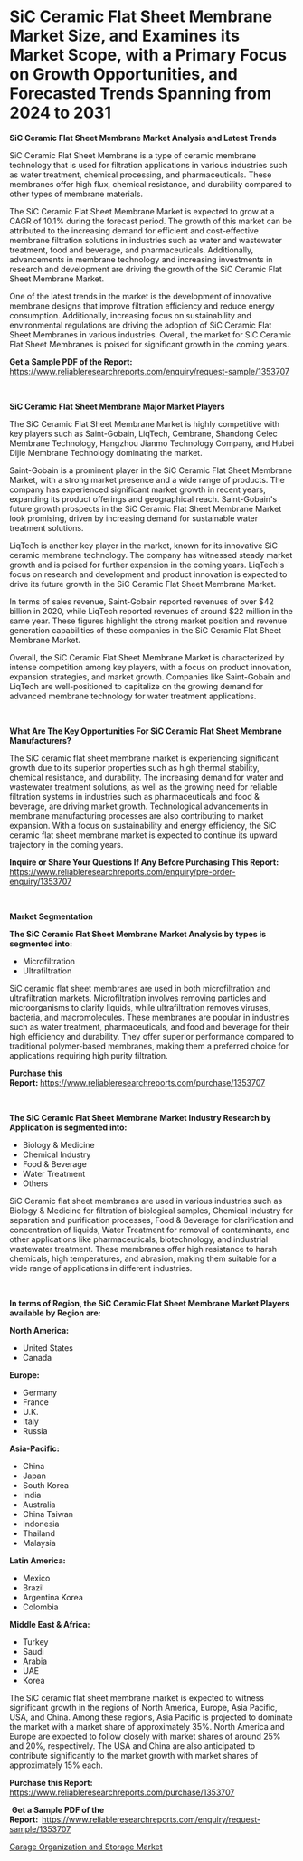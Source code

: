 <p><h1>SiC Ceramic Flat Sheet Membrane Market Size, and Examines its Market Scope, with a Primary Focus on Growth Opportunities, and Forecasted Trends Spanning from 2024 to 2031</h1></p><p><strong>SiC Ceramic Flat Sheet Membrane Market Analysis and Latest Trends</strong></p>
<p><p>SiC Ceramic Flat Sheet Membrane is a type of ceramic membrane technology that is used for filtration applications in various industries such as water treatment, chemical processing, and pharmaceuticals. These membranes offer high flux, chemical resistance, and durability compared to other types of membrane materials.</p><p>The SiC Ceramic Flat Sheet Membrane Market is expected to grow at a CAGR of 10.1% during the forecast period. The growth of this market can be attributed to the increasing demand for efficient and cost-effective membrane filtration solutions in industries such as water and wastewater treatment, food and beverage, and pharmaceuticals. Additionally, advancements in membrane technology and increasing investments in research and development are driving the growth of the SiC Ceramic Flat Sheet Membrane Market.</p><p>One of the latest trends in the market is the development of innovative membrane designs that improve filtration efficiency and reduce energy consumption. Additionally, increasing focus on sustainability and environmental regulations are driving the adoption of SiC Ceramic Flat Sheet Membranes in various industries. Overall, the market for SiC Ceramic Flat Sheet Membranes is poised for significant growth in the coming years.</p></p>
<p><strong>Get a Sample PDF of the Report:&nbsp;</strong> <a href="https://www.reliableresearchreports.com/enquiry/request-sample/1353707">https://www.reliableresearchreports.com/enquiry/request-sample/1353707</a></p>
<p>&nbsp;</p>
<p><strong>SiC Ceramic Flat Sheet Membrane Major Market Players</strong></p>
<p><p>The SiC Ceramic Flat Sheet Membrane Market is highly competitive with key players such as Saint-Gobain, LiqTech, Cembrane, Shandong Celec Membrane Technology, Hangzhou Jianmo Technology Company, and Hubei Dijie Membrane Technology dominating the market.</p><p>Saint-Gobain is a prominent player in the SiC Ceramic Flat Sheet Membrane Market, with a strong market presence and a wide range of products. The company has experienced significant market growth in recent years, expanding its product offerings and geographical reach. Saint-Gobain's future growth prospects in the SiC Ceramic Flat Sheet Membrane Market look promising, driven by increasing demand for sustainable water treatment solutions.</p><p>LiqTech is another key player in the market, known for its innovative SiC ceramic membrane technology. The company has witnessed steady market growth and is poised for further expansion in the coming years. LiqTech's focus on research and development and product innovation is expected to drive its future growth in the SiC Ceramic Flat Sheet Membrane Market.</p><p>In terms of sales revenue, Saint-Gobain reported revenues of over $42 billion in 2020, while LiqTech reported revenues of around $22 million in the same year. These figures highlight the strong market position and revenue generation capabilities of these companies in the SiC Ceramic Flat Sheet Membrane Market.</p><p>Overall, the SiC Ceramic Flat Sheet Membrane Market is characterized by intense competition among key players, with a focus on product innovation, expansion strategies, and market growth. Companies like Saint-Gobain and LiqTech are well-positioned to capitalize on the growing demand for advanced membrane technology for water treatment applications.</p></p>
<p>&nbsp;</p>
<p><strong>What Are The Key Opportunities For SiC Ceramic Flat Sheet Membrane Manufacturers?</strong></p>
<p><p>The SiC ceramic flat sheet membrane market is experiencing significant growth due to its superior properties such as high thermal stability, chemical resistance, and durability. The increasing demand for water and wastewater treatment solutions, as well as the growing need for reliable filtration systems in industries such as pharmaceuticals and food & beverage, are driving market growth. Technological advancements in membrane manufacturing processes are also contributing to market expansion. With a focus on sustainability and energy efficiency, the SiC ceramic flat sheet membrane market is expected to continue its upward trajectory in the coming years.</p></p>
<p><strong>Inquire or Share Your Questions If Any Before Purchasing This Report:</strong> <a href="https://www.reliableresearchreports.com/enquiry/pre-order-enquiry/1353707">https://www.reliableresearchreports.com/enquiry/pre-order-enquiry/1353707</a></p>
<p>&nbsp;</p>
<p><strong>Market Segmentation</strong></p>
<p><strong>The SiC Ceramic Flat Sheet Membrane Market Analysis by types is segmented into:</strong></p>
<p><ul><li>Microfiltration</li><li>Ultrafiltration</li></ul></p>
<p><p>SiC ceramic flat sheet membranes are used in both microfiltration and ultrafiltration markets. Microfiltration involves removing particles and microorganisms to clarify liquids, while ultrafiltration removes viruses, bacteria, and macromolecules. These membranes are popular in industries such as water treatment, pharmaceuticals, and food and beverage for their high efficiency and durability. They offer superior performance compared to traditional polymer-based membranes, making them a preferred choice for applications requiring high purity filtration.</p></p>
<p><strong>Purchase this Report:&nbsp;</strong><a href="https://www.reliableresearchreports.com/purchase/1353707">https://www.reliableresearchreports.com/purchase/1353707</a></p>
<p>&nbsp;</p>
<p><strong>The SiC Ceramic Flat Sheet Membrane Market Industry Research by Application is segmented into:</strong></p>
<p><ul><li>Biology & Medicine</li><li>Chemical Industry</li><li>Food & Beverage</li><li>Water Treatment</li><li>Others</li></ul></p>
<p><p>SiC Ceramic flat sheet membranes are used in various industries such as Biology & Medicine for filtration of biological samples, Chemical Industry for separation and purification processes, Food & Beverage for clarification and concentration of liquids, Water Treatment for removal of contaminants, and other applications like pharmaceuticals, biotechnology, and industrial wastewater treatment. These membranes offer high resistance to harsh chemicals, high temperatures, and abrasion, making them suitable for a wide range of applications in different industries.</p></p>
<p>&nbsp;</p>
<p><strong>In terms of Region, the SiC Ceramic Flat Sheet Membrane Market Players available by Region are:</strong></p>
<p>
    <p> <strong> North America: </strong>
        <ul>
            <li>United States</li>
            <li>Canada</li>
        </ul>
        </p> 
    <p> <strong> Europe: </strong>
        <ul>
            <li>Germany</li>
            <li>France</li>
            <li>U.K.</li>
            <li>Italy</li>
            <li>Russia</li>
        </ul>
        </p> 
    <p> <strong> Asia-Pacific: </strong>
        <ul>
            <li>China</li>
            <li>Japan</li>
            <li>South Korea</li>
            <li>India</li>
            <li>Australia</li>
            <li>China Taiwan</li>
            <li>Indonesia</li>
            <li>Thailand</li>
            <li>Malaysia</li>
        </ul>
        </p> 
    <p> <strong> Latin America: </strong>
        <ul>
            <li>Mexico</li>
            <li>Brazil</li>
            <li>Argentina Korea</li>
            <li>Colombia</li>
        </ul>
        </p> 
    <p> <strong> Middle East & Africa: </strong>
        <ul>
            <li>Turkey</li>
            <li>Saudi</li>
            <li>Arabia</li>
            <li>UAE</li>
            <li>Korea</li>
        </ul>
    </p>
    </p>
<p><p>The SiC ceramic flat sheet membrane market is expected to witness significant growth in the regions of North America, Europe, Asia Pacific, USA, and China. Among these regions, Asia Pacific is projected to dominate the market with a market share of approximately 35%. North America and Europe are expected to follow closely with market shares of around 25% and 20%, respectively. The USA and China are also anticipated to contribute significantly to the market growth with market shares of approximately 15% each.</p></p>
<p><strong>Purchase this Report: </strong><a href="https://www.reliableresearchreports.com/purchase/1353707">https://www.reliableresearchreports.com/purchase/1353707</a></p>
<p>&nbsp;<strong>Get a Sample PDF of the Report:&nbsp;&nbsp;</strong><a href="https://www.reliableresearchreports.com/enquiry/request-sample/1353707">https://www.reliableresearchreports.com/enquiry/request-sample/1353707</a></p>
<p><strong></strong></p>
<p><p><a href="https://natural-crush-b99.notion.site/Garage-Organization-and-Storage-Market-Analysis-Examines-its-Scope-on-Growth-Opportunities-and-Fore-47a1acc90af942b3a837d035af58abb7">Garage Organization and Storage Market</a></p></p>